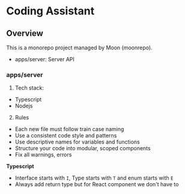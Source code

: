 # Coding Assistant

## Overview

This is a monorepo project managed by Moon (moonrepo).

- apps/server: Server API

### apps/server

1. Tech stack:

- Typescript
- Nodejs

2. Rules

- Each new file must follow train case naming
- Use a consistent code style and patterns
- Use descriptive names for variables and functions
- Structure your code into modular, scoped components
- Fix all warnings, errors

**Typescript**

- Interface starts with `I`, Type starts with `T` and enum starts with `E`
- Always add return type but for React component we don't have to
